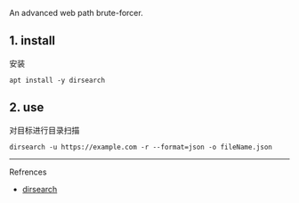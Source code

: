 An advanced web path brute-forcer.

## 1. install

安装

```
apt install -y dirsearch
```

## 2. use

对目标进行目录扫描

```
dirsearch -u https://example.com -r --format=json -o fileName.json
```

---

Refrences

- [dirsearch](https://www.kali.org/tools/dirsearch/)

